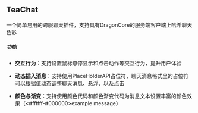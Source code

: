 ## TeaChat

​	一个简单易用的跨服聊天插件，支持具有DragonCore的服务端客户端上哈希聊天色彩

##### 功能

- **交互行为**：支持设置鼠标悬停显示和点击动作等交互行为，提升用户体验

- **动态插入消息**：支持使用PlaceHolderAPI占位符，聊天消息格式里的占位符可以根据值动态调整聊天消息、悬浮、以及点击

- **颜色与渐变**：支持使用颜色代码和颜色渐变代码为消息文本设置丰富的颜色效果（<#ffffff-#000000>example message<end>）

